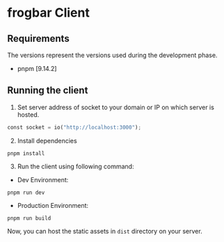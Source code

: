 # frogbar Client
## Requirements

The versions represent the versions used during the development phase.

- pnpm \[9.14.2\]

## Running the client

1. Set server address of socket to your domain or IP on which server is hosted.
```python
const socket = io("http://localhost:3000");
```

2. Install dependencies
```
pnpm install
```

3. Run the client using following command:
- Dev Environment:
```
pnpm run dev
```

- Production Environment:
```
pnpm run build
```
Now, you can host the static assets in `dist` directory on your server.